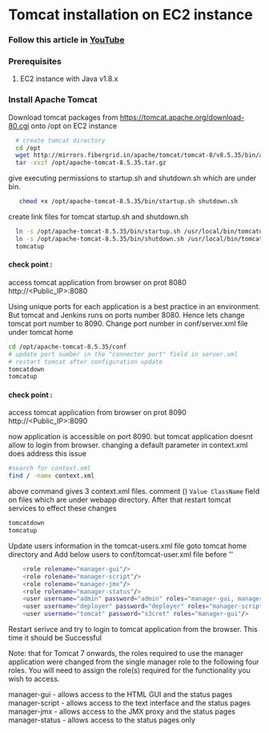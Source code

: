 # Tomcat installation on EC2 instance

### Follow this article in **[YouTube](https://www.youtube.com/watch?v=m21nFreFw8A)**
### Prerequisites
1. EC2 instance with Java v1.8.x 

### Install Apache Tomcat
Download tomcat packages from  https://tomcat.apache.org/download-80.cgi onto /opt on EC2 instance
```sh 
  # create tomcat directory
  cd /opt
  wget http://mirrors.fibergrid.in/apache/tomcat/tomcat-8/v8.5.35/bin/apache-tomcat-8.5.35.tar.gz
  tar -xvzf /opt/apache-tomcat-8.5.35.tar.gz
```
give executing permissions to startup.sh and shutdown.sh which are under bin. 
```sh
   chmod +x /opt/apache-tomcat-8.5.35/bin/startup.sh shutdown.sh
```

create link files for tomcat startup.sh and shutdown.sh 
```sh
  ln -s /opt/apache-tomcat-8.5.35/bin/startup.sh /usr/local/bin/tomcatup
  ln -s /opt/apache-tomcat-8.5.35/bin/shutdown.sh /usr/local/bin/tomcatdown
  tomcatup
```
#### check point :
access tomcat application from browser on prot 8080  
http://<Public_IP>:8080

Using unique ports for each application is a best practice in an environment. But tomcat and Jenkins runs on ports number 8080. Hence lets change tomcat port number to 8090. Change port number in conf/server.xml file under tomcat home
```sh
cd /opt/apache-tomcat-8.5.35/conf
# update port number in the "connecter port" field in server.xml
# restart tomcat after configuration update
tomcatdown
tomcatup
```
#### check point :
access tomcat application from browser on prot 8090  
http://<Public_IP>:8090

now application is accessible on port 8090. but tomcat application doesnt allow to login from browser. changing a default parameter in context.xml does address this issue
```sh
#search for context.xml
find / -name context.xml
```
above command gives 3 context.xml files. comment (<!-- & -->) `Value ClassName` field on files which are under webapp directory. 
After that restart tomcat services to effect these changes
```sh 
tomcatdown
tomcatup
```
Update users information in the tomcat-users.xml file
goto tomcat home directory and Add below users to conf/tomcat-user.xml file before '</tomcat-users>'
```sh
	<role rolename="manager-gui"/>
	<role rolename="manager-script"/>
	<role rolename="manager-jmx"/>
	<role rolename="manager-status"/>
	<user username="admin" password="admin" roles="manager-gui, manager-script, manager-jmx, manager-status"/>
	<user username="deployer" password="deployer" roles="manager-script"/>
	<user username="tomcat" password="s3cret" roles="manager-gui"/>
```
Restart serivce and try to login to tomcat application from the browser. This time it should be Successful

Note: that for Tomcat 7 onwards, the roles required to use the manager application were changed from the single manager role to the following four roles. You will need to assign the role(s) required for the functionality you wish to access.

manager-gui - allows access to the HTML GUI and the status pages
manager-script - allows access to the text interface and the status pages
manager-jmx - allows access to the JMX proxy and the status pages
manager-status - allows access to the status pages only
